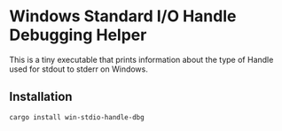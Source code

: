 # Windows Standard I/O Handle Debugging Helper

This is a tiny executable that prints information about the
type of Handle used for stdout to stderr on Windows.

## Installation

```console
cargo install win-stdio-handle-dbg
```
